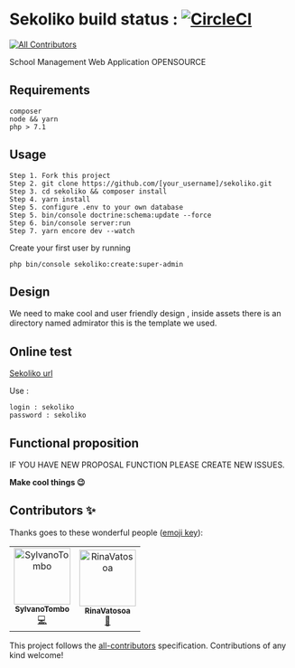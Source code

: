 # Sekoliko build status : [![CircleCI](https://circleci.com/gh/julkwel/sekoliko/tree/develop.svg?style=svg)](https://circleci.com/gh/julkwel/sekoliko/tree/develop)
[![All Contributors](https://img.shields.io/badge/all_contributors-2-orange.svg?style=flat-square)](#contributors)

School Management Web Application OPENSOURCE

## Requirements
```
composer
node && yarn
php > 7.1
```
## Usage
```
Step 1. Fork this project
Step 2. git clone https://github.com/[your_username]/sekoliko.git
Step 3. cd sekoliko && composer install
Step 4. yarn install
Step 5. configure .env to your own database
Step 5. bin/console doctrine:schema:update --force
Step 6. bin/console server:run
Step 7. yarn encore dev --watch
```
Create your first user by running 

`php bin/console sekoliko:create:super-admin`

## Design 
We need to make cool and user friendly design , inside assets there is an directory named admirator this is the template we used.

## Online test
[Sekoliko url](https://www.techzara.org/sekoliko/login) 

Use : 
```
login : sekoliko
password : sekoliko
```

## Functional proposition
IF YOU HAVE NEW PROPOSAL FUNCTION PLEASE CREATE NEW ISSUES.

**Make cool things :wink:**

## Contributors ✨

Thanks goes to these wonderful people ([emoji key](https://allcontributors.org/docs/en/emoji-key)):

<!-- ALL-CONTRIBUTORS-LIST:START - Do not remove or modify this section -->
<!-- prettier-ignore -->
<table>
  <tr>
    <td align="center"><a href="https://heuristic-raman-24225d.netlify.com"><img src="https://avatars1.githubusercontent.com/u/40351002?v=4" width="100px;" alt="SylvanoTombo"/><br /><sub><b>SylvanoTombo</b></sub></a><br /><a href="https://github.com/julkwel/sekoliko/commits?author=SylvanoTombo" title="Code">💻</a></td>
    <td align="center"><a href="https://github.com/RinaVatosoa"><img src="https://avatars2.githubusercontent.com/u/45585022?v=4" width="100px;" alt="RinaVatosoa"/><br /><sub><b>RinaVatosoa</b></sub></a><br /><a href="#design-RinaVatosoa" title="Design">🎨</a></td>
  </tr>
</table>

<!-- ALL-CONTRIBUTORS-LIST:END -->

This project follows the [all-contributors](https://github.com/all-contributors/all-contributors) specification. Contributions of any kind welcome!